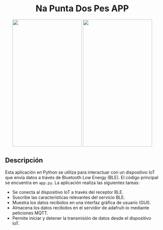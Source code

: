 <div align="Center">
  <h1 align="Center">Na Punta Dos Pes APP</h1>
  <p float="left">
    <img src="https://i.imgur.com/DUAvY2D.png" width="226" height="416">  
    <img src="https://i.imgur.com/QgZnqLW.png" width="226" height="416">
  </p>
</div>

## Descripción

Esta aplicación en Python se utiliza para interactuar con un dispositivo IoT que envía datos a través de Bluetooth Low Energy (BLE). El código principal se encuentra en `app.py`.
La aplicación realiza las siguientes tareas:

- Se conecta al dispositivo IoT a través del receptor BLE.
- Suscribe las características relevantes del servicio BLE.
- Muestra los datos recibidos en una interfaz gráfica de usuario (GUI).
- Almacena los datos recibidos en el servidor de adafruit-io mediante peticiones MQTT.
- Permite iniciar y detener la transmisión de datos desde el dispositivo IoT.

